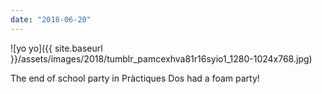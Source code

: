 ```yaml
---
date: "2018-06-20"
---
```


![yo yo]({{ site.baseurl }}/assets/images/2018/tumblr_pamcexhva81r16syio1_1280-1024x768.jpg)

The end of school party in Pràctiques Dos had a foam party!

